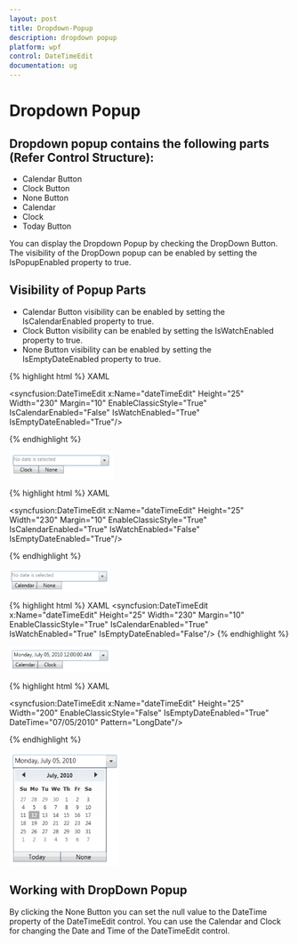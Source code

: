 ```yaml
---
layout: post
title: Dropdown-Popup
description: dropdown popup
platform: wpf
control: DateTimeEdit
documentation: ug
---
```


# Dropdown Popup

## Dropdown popup contains the following parts (Refer Control Structure):

* Calendar Button
* Clock Button
* None Button
* Calendar
* Clock
* Today Button

You can display the Dropdown Popup by checking the DropDown Button. The visibility of the DropDown popup can be enabled by setting the IsPopupEnabled property to true.

## Visibility of Popup Parts

* Calendar Button visibility can be enabled by setting the IsCalendarEnabled property to true. 
* Clock Button visibility can be enabled by setting the IsWatchEnabled property to true. 
* None Button visibility can be enabled by setting the IsEmptyDateEnabled property to true.



{% highlight html %}
XAML

<syncfusion:DateTimeEdit x:Name="dateTimeEdit" Height="25" Width="230" Margin="10" EnableClassicStyle="True"                         IsCalendarEnabled="False" IsWatchEnabled="True"                          IsEmptyDateEnabled="True"/>

{% endhighlight %}

![](Dropdown-Popup_images/Dropdown-Popup_img1.png)





{% highlight html %}
XAML

<syncfusion:DateTimeEdit x:Name="dateTimeEdit" Height="25" Width="230" Margin="10" EnableClassicStyle="True"                         IsCalendarEnabled="True" IsWatchEnabled="False"                          IsEmptyDateEnabled="True"/>

{% endhighlight  %}

![](Dropdown-Popup_images/Dropdown-Popup_img2.png)





{% highlight html %}
XAML
<syncfusion:DateTimeEdit x:Name="dateTimeEdit" Height="25" Width="230" Margin="10" EnableClassicStyle="True"                          IsCalendarEnabled="True" IsWatchEnabled="True"                          IsEmptyDateEnabled="False"/>
{% endhighlight %}


![](Dropdown-Popup_images/Dropdown-Popup_img3.png)




{% highlight html %}
XAML

<syncfusion:DateTimeEdit x:Name="dateTimeEdit" Height="25" Width="200" EnableClassicStyle="False" IsEmptyDateEnabled="True"                         DateTime="07/05/2010" Pattern="LongDate"/>

{% endhighlight  %}

![](Dropdown-Popup_images/Dropdown-Popup_img4.png)



## Working with DropDown Popup

By clicking the None Button you can set the null value to the DateTime property of the DateTimeEdit control. You can use the Calendar and Clock for changing the Date and Time of the DateTimeEdit control.

